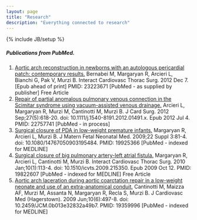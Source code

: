 ```yaml
---
layout: page
title: "Research"
description: "Everything connected to research"
---
```

{% include JB/setup %}

##### Publications from PubMed.
	
	
1. [Aortic arch reconstruction in newborns with an autologous pericardial patch: contemporary results.](http://www.ncbi.nlm.nih.gov/pubmed/23223671)
	Bernabei M, Margaryan R, Arcieri L, Bianchi G, Pak V, Murzi B.
	Interact Cardiovasc Thorac Surg. 2012 Dec 7. [Epub ahead of print]
	PMID: 23223671 [PubMed - as supplied by publisher] Free Article
2. [Repair of partial anomalous pulmonary venous connection in the Scimitar syndrome using vacuum-assisted venous drainage.](http://www.ncbi.nlm.nih.gov/pubmed/22757741)
	Arcieri L, Margaryan R, Murzi M, Cantinotti M, Murzi B.
	J Card Surg. 2012 Sep;27(5):618-20. doi: 10.1111/j.1540-8191.2012.01491.x. Epub 2012 Jul 4.
	PMID: 22757741 [PubMed - in process]
3. [Surgical closure of PDA in low-weight premature infants.](http://www.ncbi.nlm.nih.gov/pubmed/19925366)
	Margaryan R, Arcieri L, Murzi B.
	J Matern Fetal Neonatal Med. 2009;22 Suppl 3:81-4. doi: 10.1080/14767050903195484.
	PMID: 19925366 [PubMed - indexed for MEDLINE]
4. [Surgical closure of big pulmonary artery-left atrial fistula.](http://www.ncbi.nlm.nih.gov/pubmed/19822607)
	Margaryan R, Arcieri L, Cantinotti M, Murzi B.
	Interact Cardiovasc Thorac Surg. 2010 Jan;10(1):113-4. doi: 10.1510/icvts.2009.215350. Epub 2009 Oct 12.
	PMID: 19822607 [PubMed - indexed for MEDLINE] Free Article
5. [Aortic arch laceration during aortic coarctation repair in a low-weight neonate and use of an extra-anatomical conduit.](http://www.ncbi.nlm.nih.gov/pubmed/19359996)
	Cantinotti M, Maizza AF, Murzi M, Assanta N, Margaryan R, Recla S, Murzi B.
	J Cardiovasc Med (Hagerstown). 2009 Jun;10(6):497-8. doi: 10.2459/JCM.0b013e32832a49b7.
	PMID: 19359996 [PubMed - indexed for MEDLINE]